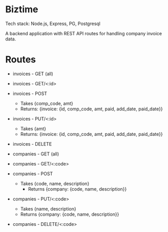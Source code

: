 # Biztime

Tech stack: Node.js, Express, PG, Postgresql

A backend application with REST API routes for handling company invoice data.



# Routes
 - invoices - GET (all) 
 - invoices - GET/<:id>
 - invoices - POST
	- Takes {comp_code, amt}
	- Returns: {invoice: {id, comp_code, amt, paid, add_date, paid_date}}
- invoices - PUT/<:id>
	- Takes {amt}
	- Returns: {invoice: {id, comp_code, amt, paid, add_date, paid_date}}
- invoices - DELETE
   
- companies - GET (all)
- companies - GET/<:code>
- companies - POST
 	- Takes {code, name, description}
    	- Returns {company: {code, name, description}}
- companies - PUT/<:code>
	- Takes {name, description}
	- Returns {company: {code, name, description}}
- companies - DELETE/<:code>
###
